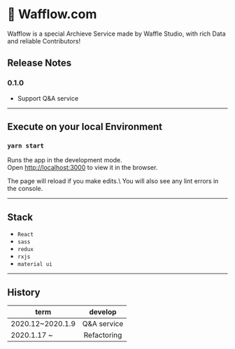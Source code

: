 # 🥮 Wafflow.com

Wafflow is a special Archieve Service made by Waffle Studio, with rich Data and reliable Contributors!

## Release Notes

### 0.1.0

- Support Q&A service

----

## Execute on your local Environment

### `yarn start`

Runs the app in the development mode.\
Open [http://localhost:3000](http://localhost:3000) to view it in the browser.

The page will reload if you make edits.\ You will also see any lint errors in the console.

----

## Stack

- `React`
- `sass`
- `redux`
- `rxjs`
- `material ui`

----

## History

|term|develop|
|---|:----:|
|2020.12~2020.1.9|  Q&A service |
|2020.1.17 ~| Refactoring |
